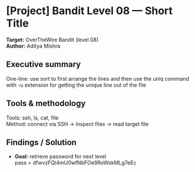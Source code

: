 # [Project] Bandit Level 08 — Short Title
**Target:** OverTheWire Bandit (level 08)  
**Author:** Aditya Mishra

## Executive summary
One-line: use sort to first arrange the lines and then use the uniq command with -u extension for getting the unique line out of the file

## Tools & methodology
Tools: ssh, ls, cat, file  
Method: connect via SSH → inspect files → read target file

## Findings / Solution
- **Goal:** retrieve password for next level  
 pass = dfwvzFQi4mU0wfNbFOe9RoWskMLg7eEc